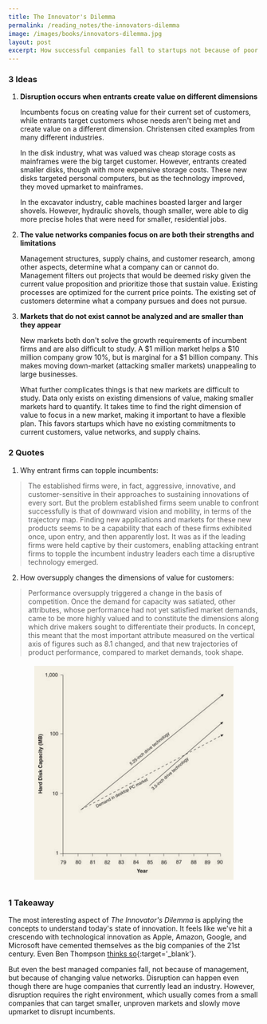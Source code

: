 ```yaml
---
title: The Innovator's Dilemma
permalink: /reading_notes/the-innovators-dilemma
image: /images/books/innovators-dilemma.jpg
layout: post
excerpt: How successful companies fall to startups not because of poor management, but changing value networks and limitations created by existing processes.
---
```

### 3 Ideas

1. **Disruption occurs when entrants create value on different dimensions**

    Incumbents focus on creating value for their current set of customers, while entrants target customers whose needs aren't being met and create value on a different dimension. Christensen cited examples from many different industries.

    In the disk industry, what was valued was cheap storage costs as mainframes were the big target customer. However, entrants created smaller disks, though with more expensive storage costs. These new disks targeted personal computers, but as the technology improved, they moved upmarket to mainframes.

    In the excavator industry, cable machines boasted larger and larger shovels. However, hydraulic shovels, though smaller, were able to dig more precise holes that were need for smaller, residential jobs.

2. **The value networks companies focus on are both their strengths and limitations**

    Management structures, supply chains, and customer research, among other aspects, determine what a company can or cannot do. Management filters out projects that would be deemed risky given the current value proposition and prioritize those that sustain value. Existing processes are optimized for the current price points. The existing set of customers determine what a company pursues and does not pursue.

3. **Markets that do not exist cannot be analyzed and are smaller than they appear**

    New markets both don't solve the growth requirements of incumbent firms and are also difficult to study. A $1 million market helps a $10 million company grow 10%, but is marginal for a $1 billion company. This makes moving down-market (attacking smaller markets) unappealing to large businesses.

    What further complicates things is that new markets are difficult to study. Data only exists on existing dimensions of value, making smaller markets hard to quantify. It takes time to find the right dimension of value to focus in a new market, making it important to have a flexible plan. This favors startups which have no existing commitments to current customers, value networks, and supply chains.

### 2 Quotes

1. Why entrant firms can topple incumbents:
> The established firms were, in fact, aggressive, innovative, and customer-sensitive in their approaches to sustaining innovations of every sort. But the problem established firms seem unable to confront successfully is that of downward vision and mobility, in terms of the trajectory map. Finding new applications and markets for these new products seems to be a capability that each of these firms exhibited once, upon entry, and then apparently lost. It was as if the leading firms were held captive by their customers, enabling attacking entrant firms to topple the incumbent industry leaders each time a disruptive technology emerged.

2. How oversupply changes the dimensions of value for customers:
> Performance oversupply triggered a change in the basis of competition. Once the demand for capacity was satiated, other attributes, whose performance had not yet satisfied market demands, came to be more highly valued and to constitute the dimensions along which drive makers sought to differentiate their products. In concept, this meant that the most important attribute measured on the vertical axis of figures such as 8.1 changed, and that new trajectories of product performance, compared to market demands, took shape.

<center>
    <img src='/images/reading_notes/innovators-dilemma/oversupply.jpg' class="img-responsive img-container-center" style='max-width:400px; margin-top: 5px; margin-bottom: 10px'/>
</center>

### 1 Takeaway

The most interesting aspect of *The Innovator's Dilemma* is applying the concepts to understand today's state of innovation. It feels like we've hit a crescendo with technological innovation as Apple, Amazon, Google, and Microsoft have cemented themselves as the big companies of the 21st century. Even Ben Thompson [thinks so](https://stratechery.com/2020/the-end-of-the-beginning/){:target='_blank'}.

But even the best managed companies fall, not because of management, but because of changing value networks. Disruption can happen even though there are huge companies that currently lead an industry. However, disruption requires the right environment, which usually comes from a small companies that can target smaller, unproven markets and slowly move upmarket to disrupt incumbents.
